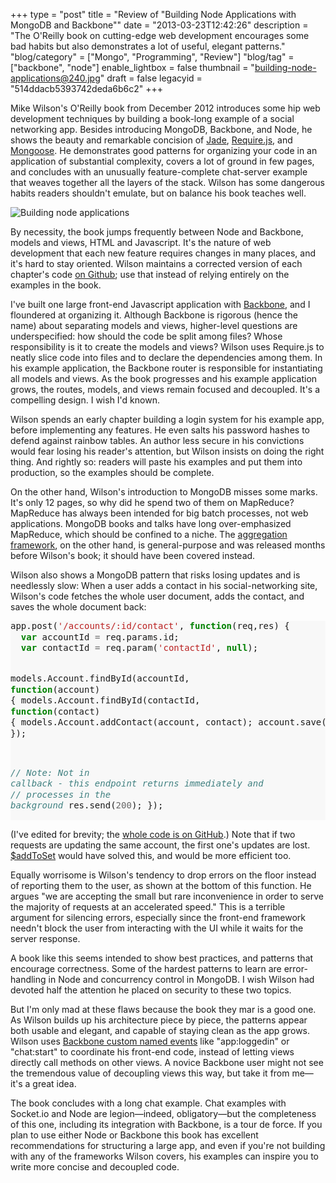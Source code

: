 +++
type = "post"
title = "Review of \"Building Node Applications with MongoDB and Backbone\""
date = "2013-03-23T12:42:26"
description = "The O'Reilly book on cutting-edge web development encourages some bad habits but also demonstrates a lot of useful, elegant patterns."
"blog/category" = ["Mongo", "Programming", "Review"]
"blog/tag" = ["backbone", "node"]
enable_lightbox = false
thumbnail = "building-node-applications@240.jpg"
draft = false
legacyid = "514ddacb5393742deda6b6c2"
+++

<p>Mike Wilson's O'Reilly book from December 2012 introduces some hip web development techniques by building a book-long example of a social networking app. Besides introducing MongoDB, Backbone, and Node, he shows the beauty and remarkable concision of <a href="http://jade-lang.com/">Jade</a>, <a href="http://requirejs.org/">Require.js</a>, and <a href="http://mongoosejs.com/">Mongoose</a>. He demonstrates good patterns for organizing your code in an application of substantial complexity, covers a lot of ground in few pages, and concludes with an unusually feature-complete chat-server example that weaves together all the layers of the stack. Wilson has some dangerous habits readers shouldn't emulate, but on balance his book teaches well.</p>
<p><img style="display:block; margin-left:auto; margin-right:auto;" src="building-node-applications.jpg" alt="Building node applications" title="building-node-applications.jpg" border="0"   /></p>
<p>By necessity, the book jumps frequently between Node and Backbone, models and views, HTML and Javascript. It's the nature of web development that each new feature requires changes in many places, and it's hard to stay oriented. Wilson maintains a corrected version of each chapter's code <a href="https://github.com/Swiftam/book-node-mongodb-backbone">on Github</a>; use that instead of relying entirely on the examples in the book.</p>
<p>I've built one large front-end Javascript application with <a href="http://backbonejs.org/">Backbone</a>, and I floundered at organizing it. Although Backbone is rigorous (hence the name) about separating models and views, higher-level questions are underspecified: how should the code be split among files? Whose responsibility is it to create the models and views? Wilson uses Require.js to neatly slice code into files and to declare the dependencies among them. In his example application, the Backbone router is responsible for instantiating all models and views. As the book progresses and his example application grows, the routes, models, and views remain focused and decoupled. It's a compelling design. I wish I'd known.</p>
<p>Wilson spends an early chapter building a login system for his example app, before implementing any features. He even salts his password hashes to defend against rainbow tables. An author less secure in his convictions would fear losing his reader's attention, but Wilson insists on doing the right thing. And rightly so: readers will paste his examples and put them into production, so the examples should be complete.</p>
<p>On the other hand, Wilson's introduction to MongoDB misses some marks. It's only 12 pages, so why did he spend two of them on MapReduce? MapReduce has always been intended for big batch processes, not web applications. MongoDB books and talks have long over-emphasized MapReduce, which should be confined to a niche. The <a href="http://docs.mongodb.org/manual/applications/aggregation/">aggregation framework</a>, on the other hand, is general-purpose and was released months before Wilson's book; it should have been covered instead.</p>
<p>Wilson also shows a MongoDB pattern that risks losing updates and is needlessly slow: When a user adds a contact in his social-networking site, Wilson's code fetches the whole user document, adds the contact, and saves the whole document back:</p>
<div class="codehilite" style="background: #f8f8f8"><pre style="line-height: 125%">app.post(<span style="color: #BA2121">&#39;/accounts/:id/contact&#39;</span>, <span style="color: #008000; font-weight: bold">function</span>(req,res) {
  <span style="color: #008000; font-weight: bold">var</span> accountId <span style="color: #666666">=</span> req.params.id;
  <span style="color: #008000; font-weight: bold">var</span> contactId <span style="color: #666666">=</span> req.param(<span style="color: #BA2121">&#39;contactId&#39;</span>, <span style="color: #008000; font-weight: bold">null</span>);

  models.Account.findById(accountId, <span style="color: #008000; font-weight: bold">function</span>(account) {
    models.Account.findById(contactId, <span style="color: #008000; font-weight: bold">function</span>(contact) {
      models.Account.addContact(account, contact);
      account.save();
    });
  });

  <span style="color: #408080; font-style: italic">// Note: Not in callback - this endpoint returns immediately and</span>
  <span style="color: #408080; font-style: italic">// processes in the background</span>
  res.send(<span style="color: #666666">200</span>);
});
</pre></div>


<p>(I've edited for brevity; the <a href="https://github.com/Swiftam/book-node-mongodb-backbone/blob/master/ch08/app.js#L161">whole code is on GitHub</a>.) Note that if two requests are updating the same account, the first one's updates are lost. <a href="http://docs.mongodb.org/manual/reference/operator/addToSet/">$addToSet</a> would have solved this, and would be more efficient too.</p>
<p>Equally worrisome is Wilson's tendency to drop errors on the floor instead of reporting them to the user, as shown at the bottom of this function. He argues "we are accepting the small but rare inconvenience in order to serve the majority of requests at an accelerated speed." This is a terrible argument for silencing errors, especially since the front-end framework needn't block the user from interacting with the UI while it waits for the server response.</p>
<p>A book like this seems intended to show best practices, and patterns that encourage correctness. Some of the hardest patterns to learn are error-handling in Node and concurrency control in MongoDB. I wish Wilson had devoted half the attention he placed on security to these two topics.</p>
<p>But I'm only mad at these flaws because the book they mar is a good one. As Wilson builds up his architecture piece by piece, the patterns appear both usable and elegant, and capable of staying clean as the app grows. Wilson uses <a href="http://backbonejs.org/#Events">Backbone custom named events</a> like "app:loggedin" or "chat:start" to coordinate his front-end code, instead of letting views directly call methods on other views. A novice Backbone user might not see the tremendous value of decoupling views this way, but take it from me&mdash;it's a great idea.</p>
<p>The book concludes with a long chat example. Chat examples with Socket.io and Node are legion&mdash;indeed, obligatory&mdash;but the completeness of this one, including its integration with Backbone, is a tour de force. If you plan to use either Node or Backbone this book has excellent recommendations for structuring a large app, and even if you're not building with any of the frameworks Wilson covers, his examples can inspire you to write more concise and decoupled code.</p>
    